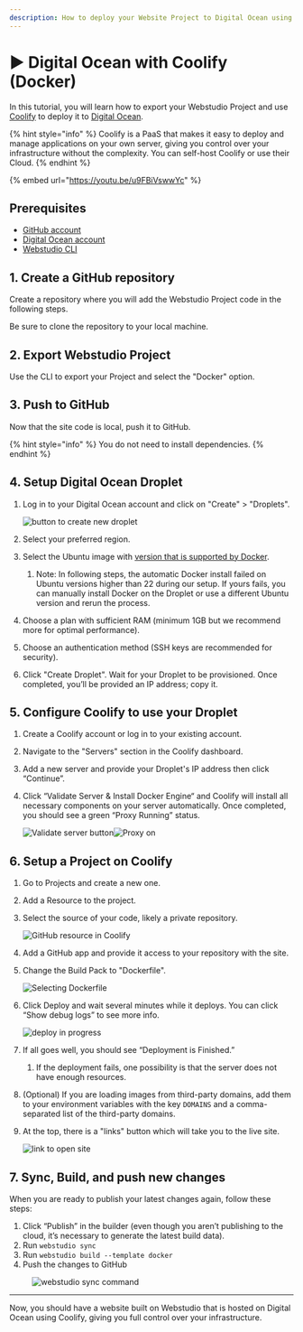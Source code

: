 ```yaml
---
description: How to deploy your Website Project to Digital Ocean using Coolify.
---
```


# ▶️ Digital Ocean with Coolify (Docker)

In this tutorial, you will learn how to export your Webstudio Project and use [Coolify](https://coolify.io) to deploy it to [Digital Ocean](https://www.digitalocean.com).

{% hint style="info" %}
Coolify is a PaaS that makes it easy to deploy and manage applications on your own server, giving you control over your infrastructure without the complexity. You can self-host Coolify or use their Cloud.
{% endhint %}

{% embed url="https://youtu.be/u9FBiVswwYc" %}

## Prerequisites

* [GitHub account](https://github.com)
* [Digital Ocean account](https://www.digitalocean.com)
* [Webstudio CLI](cli.md)

## 1. Create a GitHub repository

Create a repository where you will add the Webstudio Project code in the following steps.

Be sure to clone the repository to your local machine.

## 2. Export Webstudio Project

Use the CLI to export your Project and select the "Docker" option.

## 3. Push to GitHub

Now that the site code is local, push it to GitHub.

{% hint style="info" %}
You do not need to install dependencies.
{% endhint %}

## 4. Setup Digital Ocean Droplet

1.  Log in to your Digital Ocean account and click on "Create" > "Droplets".

    <img src="../../.gitbook/assets/webstudio-digital-ocean-coolify-1.png" alt="button to create new droplet" data-size="original">
2. Select your preferred region.
3. Select the Ubuntu image with [version that is supported by Docker](https://docs.docker.com/engine/install/ubuntu/#os-requirements).
   1. Note: In following steps, the automatic Docker install failed on Ubuntu versions higher than 22 during our setup. If yours fails, you can manually install Docker on the Droplet or use a different Ubuntu version and rerun the process.
4. Choose a plan with sufficient RAM (minimum 1GB but we recommend more for optimal performance).
5. Choose an authentication method (SSH keys are recommended for security).
6. Click "Create Droplet". Wait for your Droplet to be provisioned. Once completed, you’ll be provided an IP address; copy it.

## 5. Configure Coolify to use your Droplet

1. Create a Coolify account or log in to your existing account.
2. Navigate to the "Servers" section in the Coolify dashboard.
3. Add a new server and provide your Droplet's IP address then click “Continue”.
4.  Click “Validate Server & Install Docker Engine“ and Coolify will install all necessary components on your server automatically. Once completed, you should see a green “Proxy Running” status.

    ![Validate server button](../../.gitbook/assets/webstudio-digital-ocean-coolify-3.png)![Proxy on](../../.gitbook/assets/webstudio-digital-ocean-coolify-4.png)

## 6. Setup a Project on Coolify

1. Go to Projects and create a new one.
2. Add a Resource to the project.
3.  Select the source of your code, likely a private repository.

    ![GitHub resource in Coolify](../../.gitbook/assets/webstudio-digital-ocean-coolify-5.png)
4. Add a GitHub app and provide it access to your repository with the site.
5.  Change the Build Pack to "Dockerfile".

    ![Selecting Dockerfile](../../.gitbook/assets/webstudio-digital-ocean-coolify-6.png)
6.  Click Deploy and wait several minutes while it deploys. You can click “Show debug logs” to see more info.

    ![deploy in progress](../../.gitbook/assets/webstudio-digital-ocean-coolify-8.png)
7. If all goes well, you should see “Deployment is Finished.”
   1. If the deployment fails, one possibility is that the server does not have enough resources.
8. (Optional) If you are loading images from third-party domains, add them to your environment variables with the key `DOMAINS` and a comma-separated list of the third-party domains.
9.  At the top, there is a "links" button which will take you to the live site.

    ![link to open site](../../.gitbook/assets/webstudio-digital-ocean-coolify-9.png)

## 7. Sync, Build, and push new changes

When you are ready to publish your latest changes again, follow these steps:

1. Click “Publish” in the builder (even though you aren’t publishing to the cloud, it’s necessary to generate the latest build data).
2. Run `webstudio sync`
3. Run `webstudio build --template docker`
4. Push the changes to GitHub

<figure><img src="../../.gitbook/assets/webstudio-sync.png" alt="webstudio sync command"><figcaption></figcaption></figure>

***

Now, you should have a website built on Webstudio that is hosted on Digital Ocean using Coolify, giving you full control over your infrastructure.
